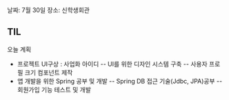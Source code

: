 날짜: 7월 30일
장소: 신학생회관

## TIL

오늘 계획
- 프로젝트 UI구상 : 사업화 아이디
-- UI를 위한 디자인 시스템 구축
-- 사용자 프로필 크기 컴포넌트 제작
- 앱 개발을 위한 Spring 공부 및 개발
-- Spring DB 접근 기술(Jdbc, JPA)공부
-- 회원가입 기능 테스트 및 개발
